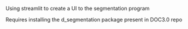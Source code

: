 Using streamlit to create a UI to the segmentation program

Requires installing the d_segmentation package present in DOC3.0 repo
